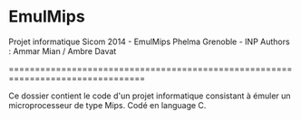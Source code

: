 EmulMips
================================================================================

Projet informatique Sicom 2014 - EmulMips 
Phelma Grenoble - INP
Authors : Ammar Mian / Ambre Davat

================================================================================


Ce dossier contient le code d'un projet informatique consistant à émuler un microprocesseur de type Mips.
Codé en language C.
